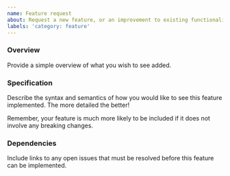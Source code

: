 ```yaml
---
name: Feature request
about: Request a new feature, or an improvement to existing functionality.
labels: 'category: feature'
---
```


### Overview

Provide a simple overview of what you wish to see added.

### Specification

Describe the syntax and semantics of how you would like to see this feature implemented. The more detailed the better!

Remember, your feature is much more likely to be included if it does not involve any breaking changes.

### Dependencies

Include links to any open issues that must be resolved before this feature can be implemented.
